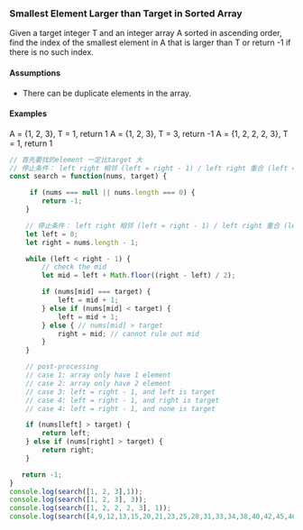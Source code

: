 ### Smallest Element Larger than Target in Sorted Array

Given a target integer T and an integer array A sorted in ascending order, find the index of the smallest element in A that is larger than T or return -1 if there is no such index.



#### Assumptions
- There can be duplicate elements in the array.

#### Examples
A = {1, 2, 3}, T = 1, return 1
A = {1, 2, 3}, T = 3, return -1
A = {1, 2, 2, 2, 3}, T = 1, return 1


```js
// 首先要找的element 一定比target 大
// 停止条件： left right 相邻 (left = right - 1) / left right 重合 (left = right)
const search = function(nums, target) {

     if (nums === null || nums.length === 0) {
        return -1;
    }

    // 停止条件： left right 相邻 (left = right - 1) / left right 重合 (left = right)
    let left = 0;
    let right = nums.length - 1;

    while (left < right - 1) {
        // check the mid 
        let mid = left + Math.floor((right - left) / 2);

        if (nums[mid] === target) {
            left = mid + 1;
        } else if (nums[mid] < target) {
            left = mid + 1; 
        } else { // nums[mid] > target
            right = mid; // cannot rule out mid
        }
    }

    // post-processing
    // case 1: array only have 1 element 
    // case 2: array only have 2 element
    // case 3: left = right - 1, and left is target
    // case 4: left = right - 1, and right is target
    // case 4: left = right - 1, and none is target

    if (nums[left] > target) {
        return left;
    } else if (nums[right] > target) {
        return right;
    }

   return -1;
}
console.log(search([1, 2, 3],1));
console.log(search([1, 2, 3], 3));
console.log(search([1, 2, 2, 2, 3], 1));
console.log(search([4,9,12,13,15,20,21,23,25,28,31,33,34,38,40,42,45,46,48,53,54,56,57,58], 6));


```